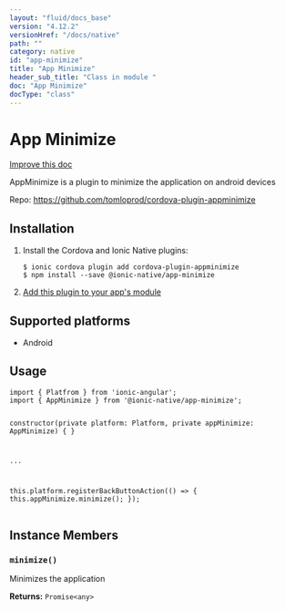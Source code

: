 ```yaml
---
layout: "fluid/docs_base"
version: "4.12.2"
versionHref: "/docs/native"
path: ""
category: native
id: "app-minimize"
title: "App Minimize"
header_sub_title: "Class in module "
doc: "App Minimize"
docType: "class"
---
```


<h1 class="api-title">App Minimize</h1>

<a class="improve-v2-docs" href="http://github.com/ionic-team/ionic-native/edit/master/src/@ionic-native/plugins/app-minimize/index.ts#L1">
  Improve this doc
</a>







<p>AppMinimize is a plugin to minimize the application on android devices</p>


<p>Repo:
  <a href="https://github.com/tomloprod/cordova-plugin-appminimize">
    https://github.com/tomloprod/cordova-plugin-appminimize
  </a>
</p>


<h2><a class="anchor" name="installation" href="#installation"></a>Installation</h2>
<ol class="installation">
  <li>Install the Cordova and Ionic Native plugins:<br>
    <pre><code class="nohighlight">$ ionic cordova plugin add cordova-plugin-appminimize
$ npm install --save @ionic-native/app-minimize
</code></pre>
  </li>
  <li><a href="https://ionicframework.com/docs/native/#Add_Plugins_to_Your_App_Module">Add this plugin to your app's module</a></li>
</ol>



<h2><a class="anchor" name="platforms" href="#platforms"></a>Supported platforms</h2>
<ul>
  <li>Android</li>
</ul>






<h2><a class="anchor" name="usage" href="#usage"></a>Usage</h2>
<pre><code class="lang-typescript">import { Platfrom } from &#39;ionic-angular&#39;;
import { AppMinimize } from &#39;@ionic-native/app-minimize&#39;;


constructor(private platform: Platform, private appMinimize: AppMinimize) { }

...

this.platform.registerBackButtonAction(() =&gt; {
   this.appMinimize.minimize();
});
</code></pre>








<h2><a class="anchor" name="instance-members" href="#instance-members"></a>Instance Members</h2>
<h3><a class="anchor" name="minimize" href="#minimize"></a><code>minimize()</code></h3>


Minimizes the application


<div class="return-value" markdown="1">
  <i class="icon ion-arrow-return-left"></i>
  <b>Returns:</b> <code>Promise&lt;any&gt;</code> 
</div>





